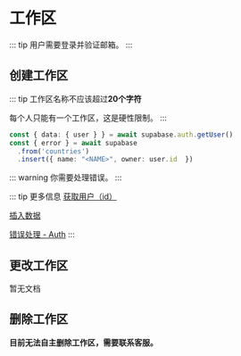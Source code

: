 # 工作区

::: tip
用户需要登录并验证邮箱。
:::

## 创建工作区
::: tip
工作区名称不应该超过**20个字符**

每个人只能有一个工作区，这是硬性限制。
:::

```ts
const { data: { user } } = await supabase.auth.getUser()
const { error } = await supabase
  .from('countries')
  .insert({ name: "<NAME>", owner: user.id  })
```

::: warning
你需要处理错误。
:::

::: tip 更多信息
[获取用户（id）](https://supabase.com/docs/reference/javascript/auth-getuser)

[插入数据](https://supabase.com/docs/reference/javascript/insert)

[错误处理 - Auth](https://supabase.com/docs/guides/auth/debugging/error-codes)
:::

## 更改工作区
暂无文档

## 删除工作区
**目前无法自主删除工作区，需要联系客服。**
